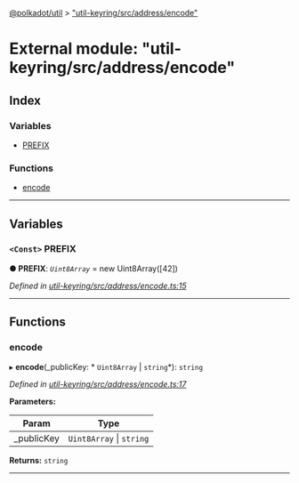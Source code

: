[@polkadot/util](../README.md) > ["util-keyring/src/address/encode"](../modules/_util_keyring_src_address_encode_.md)

# External module: "util-keyring/src/address/encode"

## Index

### Variables

* [PREFIX](_util_keyring_src_address_encode_.md#prefix)

### Functions

* [encode](_util_keyring_src_address_encode_.md#encode)

---

## Variables

<a id="prefix"></a>

### `<Const>` PREFIX

**● PREFIX**: *`Uint8Array`* =  new Uint8Array([42])

*Defined in [util-keyring/src/address/encode.ts:15](https://github.com/polkadot-js/util/blob/7550b44/packages/util-keyring/src/address/encode.ts#L15)*

___

## Functions

<a id="encode"></a>

###  encode

▸ **encode**(_publicKey: * `Uint8Array` &#124; `string`*): `string`

*Defined in [util-keyring/src/address/encode.ts:17](https://github.com/polkadot-js/util/blob/7550b44/packages/util-keyring/src/address/encode.ts#L17)*

**Parameters:**

| Param | Type |
| ------ | ------ |
| _publicKey |  `Uint8Array` &#124; `string`|

**Returns:** `string`

___

